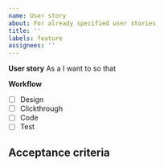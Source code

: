 ```yaml
---
name: User story
about: For already specified user stories
title: ''
labels: feature
assignees: ''
---
```


**User story**
As a
I want to
so that

**Workflow**

- [ ] Design
- [ ] Clickthrough
- [ ] Code
- [ ] Test

## **Acceptance criteria**
